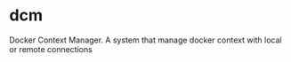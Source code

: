 # dcm
Docker Context Manager. A system that manage docker context with local or remote connections 
